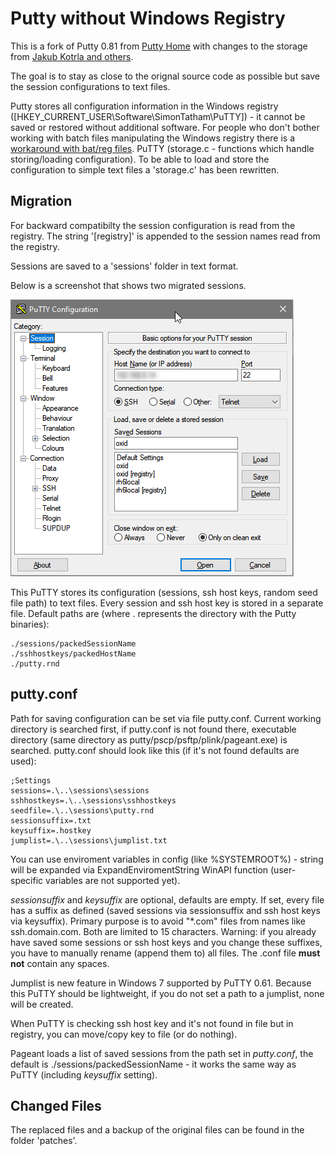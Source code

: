 
# Putty without Windows Registry

This is a fork of Putty 0.81 from [Putty Home](https://www.chiark.greenend.org.uk/~sgtatham/putty/) with changes to the storage from [Jakub Kotrla and others](http://jakub.kotrla.net/putty/).

The goal is to stay as close to the orignal source code as possible but save the session configurations to text files.

Putty stores all configuration information in the Windows registry ([HKEY_CURRENT_USER\Software\SimonTatham\PuTTY]) - it cannot be saved or restored without additional software. For people who don't bother working with batch files manipulating the Windows registry there is a [workaround with bat/reg files](http://the.earth.li/~sgtatham/putty/0.58/htmldoc/Chapter4.html#config-file).  PuTTY (storage.c - functions which handle storing/loading configuration). To be able to load and store the configuration to simple text files a 'storage.c' has been rewritten.

## Migration

For backward compatibilty the session configuration is read from the registry. The string '[registry]' is appended to the session names read from the registry.

Sessions are saved to a 'sessions' folder in text format.

Below is a screenshot that shows two migrated sessions.

![image](./screenshots/migrate_session.png)


This PuTTY stores its configuration (sessions, ssh host keys, random seed file path) to text files. Every session and ssh host key is stored in a separate file. Default paths are (where . represents the directory with the Putty binaries):

    ./sessions/packedSessionName
    ./sshhostkeys/packedHostName
    ./putty.rnd

## putty.conf

Path for saving configuration can be set via file putty.conf. Current working directory is searched first, if putty.conf is not found there, executable directory (same directory as putty/pscp/psftp/plink/pageant.exe) is searched. putty.conf should look like this (if it's not found defaults are used):

    ;Settings
    sessions=.\..\sessions\sessions
    sshhostkeys=.\..\sessions\sshhostkeys
    seedfile=.\..\sessions\putty.rnd
    sessionsuffix=.txt
    keysuffix=.hostkey
    jumplist=.\..\sessions\jumplist.txt

You can use enviroment variables in config (like %SYSTEMROOT%) - string will be expanded via ExpandEnviromentString WinAPI function (user-specific variables are not supported yet).

*sessionsuffix* and *keysuffix* are optional, defaults are empty. If set, every file has a suffix as defined (saved sessions via sessionsuffix and ssh host keys via keysuffix). Primary purpose is to avoid "*.com" files from names like ssh.domain.com. Both are limited to 15 characters.
Warning: if you already have saved some sessions or ssh host keys and you change these suffixes, you have to manually rename (append them to) all files. The .conf file **must not** contain any spaces.

Jumplist is new feature in Windows 7 supported by PuTTY 0.61. Because this PuTTY should be lightweight, if you do not set a path to a jumplist, none will be created.

When PuTTY is checking ssh host key and it's not found in file but in registry, you can move/copy key to file (or do nothing).

Pageant loads a list of saved sessions from the path set in *putty.conf*, the default is ./sessions/packedSessionName - it works the same way as PuTTY (including *keysuffix* setting). 

## Changed Files

The replaced files and a backup of the original files can be found in the folder 'patches'.
